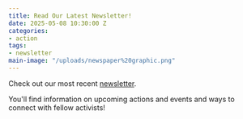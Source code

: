 ```yaml
---
title: Read Our Latest Newsletter!
date: 2025-05-08 10:30:00 Z
categories:
- action
tags:
- newsletter
main-image: "/uploads/newspaper%20graphic.png"
---
```


Check out our most recent [newsletter](https://mailchi.mp/f1b75fc37b0c/2025-5-22-indivisiblelab-newsletter-10351689).

You'll find information on upcoming actions and events and ways to connect with fellow activists! 